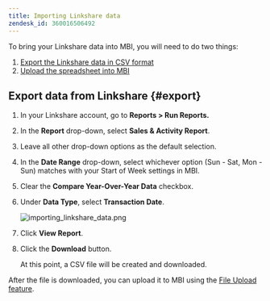 ```yaml
---
title: Importing Linkshare data
zendesk_id: 360016506492
---
```


To bring your Linkshare data into MBI, you will need to do two things:

1. [Export the Linkshare data in CSV format](../#export)
1. [Upload the spreadsheet into MBI](../data-analyst/importing-data/connecting-data/using-file-uploader.md)

## Export data from Linkshare {#export}

1. In your Linkshare account, go to **Reports > Run Reports.**

1. In the **Report** drop-down, select **Sales & Activity Report**.

1. Leave all other drop-down options as the default selection.

1. In the **Date Range** drop-down, select whichever option (Sun - Sat, Mon - Sun) matches with your Start of Week settings in MBI.

1. Clear the **Compare Year-Over-Year Data** checkbox.

1. Under **Data Type**, select **Transaction Date**.

    ![importing\_linkshare\_data.png](../../assets/importing_linkshare_data.png)

1. Click **View Report**.

1. Click the **Download** button.

   At this point, a CSV file will be created and downloaded.

After the file is downloaded, you can upload it to MBI using the [File Upload feature](../data-analyst/importing-data/connecting-data/using-file-uploader.md).
